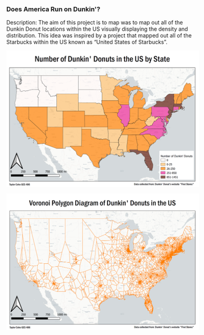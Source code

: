 ### Does America Run on Dunkin'?
Description: The aim of this project is to map was to map out all of the Dunkin Donut locations within the US visually displaying the density and distribution. This idea was inspired by a project that mapped out all of the Starbucks within the US known as “United States of Starbucks”. 

[<img src="../images/States.PNG"/>](/DunkinWebMap)

[<img src="../images/Voronoi.PNG"/>](/VoronoiWebMap)
